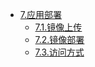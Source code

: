 * [7.应用部署](7.app-deploy)
    * [7.1.镜像上传](7.1.app-swr)
    * [7.2.镜像部署](7.2.app-deploy-k8s)
    * [7.3.访问方式](7.3.app-deploy-svc)

